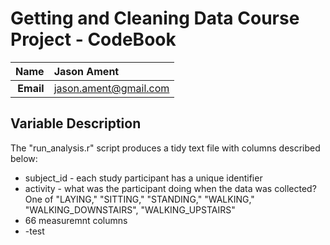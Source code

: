 Getting and Cleaning Data Course Project - CodeBook
==============================

| **Name**  | Jason Ament |
|----------:|:-------------|
| **Email** | jason.ament@gmail.com |

## Variable Description ##

The "run_analysis.r" script produces a tidy text file with columns described below:

- subject_id - each study participant has a unique identifier
- activity - what was the participant doing when the data was collected? One of "LAYING," "SITTING," "STANDING," "WALKING," "WALKING_DOWNSTAIRS", "WALKING_UPSTAIRS" 
- 66 measuremnt columns
- -test
